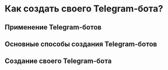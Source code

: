 # Как создать своего Telegram-бота?

## Применение Telegram-ботов 

## Основные способы создания Telegram-ботов

## Создание своего Telegram-бота
